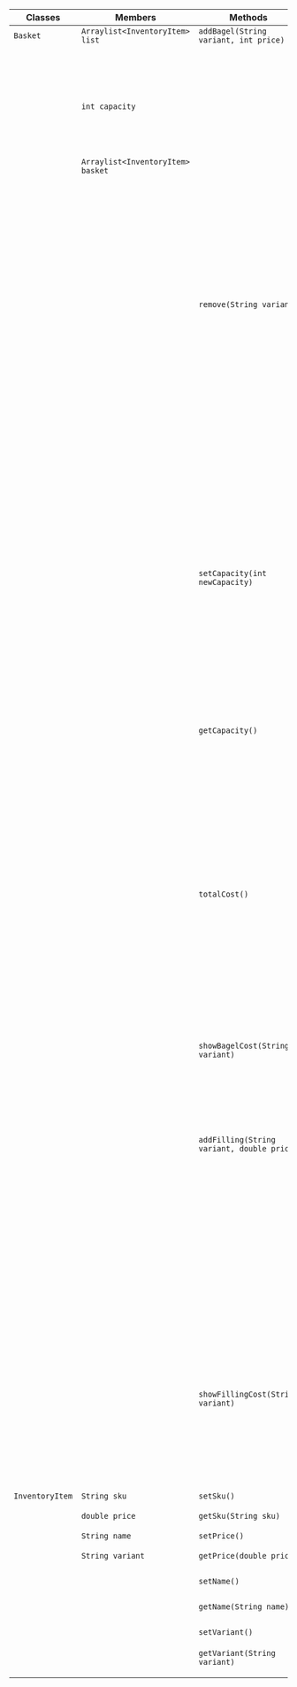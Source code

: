 | Classes         | Members                           | Methods                                    | Scenario                         | Results                      |
|-----------------|-----------------------------------|--------------------------------------------|----------------------------------|------------------------------|
| `Basket`        | `Arraylist<InventoryItem> list`   | `addBagel(String variant, int price)`      | 1. + 10.                         |                              |
|                 |                                   |                                            | bagel added successfully         | Output success message       |
|                 | `int capacity`                    |                                            |                                  | Update the basket list       |
|                 |                                   |                                            |                                  | Return true                  |
|                 | `Arraylist<InventoryItem> basket` |                                            | 3.                               |                              |
|                 |                                   |                                            | fail to add bagel                | Output failure message       |
|                 |                                   |                                            | basket is full                   | Don't update the basket list |
|                 |                                   |                                            |                                  | Return false                 |
|                 |                                   | `remove(String variant)`                   | 2.                               |                              |
|                 |                                   |                                            | bagel removed successfully       | Output success message       |
|                 |                                   |                                            |                                  | Update the basket list       |
|                 |                                   |                                            |                                  | Return true                  |
|                 |                                   |                                            | 5.                               |                              |
|                 |                                   |                                            | fail because bagel doesn't exist | Output failure message       |
|                 |                                   |                                            |                                  | Don't update the basket list |
|                 |                                   |                                            |                                  | Return false                 |
|                 |                                   | `setCapacity(int newCapacity)`             | 4.                               |                              |
|                 |                                   |                                            | change basket capacity           | Output success message       |
|                 |                                   |                                            |                                  | Update the basket list       |
|                 |                                   |                                            |                                  | Return true                  |
|                 |                                   |                                            | 4.                               |                              |
|                 |                                   | `getCapacity()`                            | Get the capacity of the basket   | Return int                   |
|                 |                                   |                                            |                                  |                              |
|                 |                                   |                                            | 4.                               |                              |
|                 |                                   |                                            | fail to change basket capacity   | Output failure message       |
|                 |                                   |                                            | there are items in basket        | Don't update basket list     |
|                 |                                   |                                            |                                  | Return false                 |
|                 |                                   | `totalCost()`                              | 6.                               |                              |
|                 |                                   |                                            | there are items in basket        | Return the total cost        |
|                 |                                   |                                            |                                  | Return double                |
|                 |                                   |                                            | 6.                               |                              |
|                 |                                   |                                            | empty basket                     | Return 0                     |
|                 |                                   |                                            |                                  | Return empty double          |
|                 |                                   | `showBagelCost(String variant)`            | 7.                               |                              |
|                 |                                   |                                            | get the cost of a bagel          | Return the cost of a bagel   |
|                 |                                   |                                            |                                  | Return double                |
|                 |                                   | `addFilling(String variant, double price)` | 8. + 10.                         |                              |
|                 |                                   |                                            | add filling successfully         | Output success message       |
|                 |                                   |                                            |                                  | Update the basket list       |
|                 |                                   |                                            |                                  | Return true                  |
|                 |                                   |                                            | 8.                               |                              |
|                 |                                   |                                            | fail to add filling              | Output failure message       |
|                 |                                   |                                            | filling doesn't exist            | Don't update basket list     |
|                 |                                   |                                            |                                  | Return false                 |
|                 |                                   | `showFillingCost(String variant)`          | 9.                               |                              |
|                 |                                   |                                            | get the cost of a filling        | Return the cost of a filling |
|                 |                                   |                                            |                                  | Return double                |
|                 |                                   |                                            |                                  |                              |
|                 |                                   |                                            |                                  |                              |
| `InventoryItem` | `String sku`                      | `setSku()`                                 | Return sku                       | void                         |
|                 | `double price`                    | `getSku(String sku)`                       | Get the sku                      | Return String                |
|                 | `String name`                     | `setPrice()`                               | Return price                     | void                         |
|                 | `String variant`                  | `getPrice(double price)`                   | Get the price                    | Return double                |
|                 |                                   | `setName()`                                | Return name                      | void                         |
|                 |                                   | `getName(String name)`                     | Get the name                     | Return String                |
|                 |                                   | `setVariant()`                             | Return variant                   | void                         |
|                 |                                   | `getVariant(String variant)`               | Get the variant                  | Return String                |
|                 |                                   |                                            |                                  |                              |
|                 |                                   |                                            |                                  |                              |
